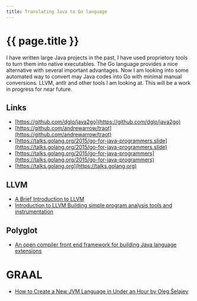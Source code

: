 ```yaml
---
title: Translating Java to Go language
---
```


# {{ page.title }}

I have written large Java projects in the past, I have used proprietory
tools to turn them into native executables. The Go language provides a nice 
alternative with several important advantages. Now I am looking into some
automated way to convert may Java codes into Go with minimal manual 
conversions. LLVM, antlr and other tools I am looking at. This will be a 
work in progress for near future.

## Links

* [https://github.com/dglo/java2go](https://github.com/dglo/java2go)
* [https://github.com/andrewarrow/traot](https://github.com/andrewarrow/traot)
* [https://talks.golang.org/2015/go-for-java-programmers.slide](https://talks.golang.org/2015/go-for-java-programmers.slide)
* [https://talks.golang.org/2015/go-for-java-programmers](https://talks.golang.org/2015/go-for-java-programmers)
* [https://talks.golang.org](https://talks.golang.org)


## LLVM
* [A Brief Introduction to LLVM](https://youtu.be/a5-WaD8VV38)
* [Introduction to LLVM Building simple program analysis tools and instrumentation](https://youtu.be/VKIv_Bkp4pk)

## Polyglot
* [An open compiler front end framework for
building Java language extensions](https://research.cs.cornell.edu/polyglot/)

# GRAAL
* [How to Create a New JVM Language in Under an Hour by Oleg Šelajev](https://youtu.be/14hqB7Q0I58)